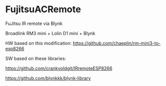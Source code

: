 # FujitsuACRemote
FuJitsu IR remote via Blynk

Broadlink RM3 mini + Lolin D1 mini + Blynk

HW based on this modification:
https://github.com/chaeplin/rm-mini3-to-esp8266

SW based on these libraries:

https://github.com/crankyoldgit/IRremoteESP8266

https://github.com/blynkkk/blynk-library
